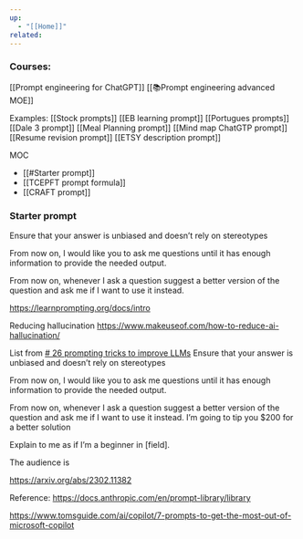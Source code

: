 ```yaml
---
up:
  - "[[Home]]"
related: 
---
```

### Courses:
[[Prompt engineering for ChatGPT]]
[[📚Prompt engineering advanced MOE]]

Examples:
[[Stock prompts]]
[[EB learning prompt]]
[[Portugues prompts]]
[[Dale 3 prompt]]
[[Meal Planning prompt]]
[[Mind map ChatGTP prompt]]
[[Resume revision prompt]]
[[ETSY description prompt]]

MOC
 - [[#Starter prompt]]
 - [[TCEPFT prompt formula]]
 - [[CRAFT prompt]]
### Starter prompt

Ensure that your answer is unbiased and doesn’t rely on stereotypes

From now on, I would like you to ask me questions until it has enough information to provide the needed output.

From now on, whenever I ask a question suggest a better version of the question and ask me if I want to use it instead.

https://learnprompting.org/docs/intro

Reducing hallucination
https://www.makeuseof.com/how-to-reduce-ai-hallucination/

List from [# 26 prompting tricks to improve LLMs](https://www.superannotate.com/blog/llm-prompting-tricks)
Ensure that your answer is unbiased and doesn’t rely on stereotypes

From now on, I would like you to ask me questions until it has enough information to provide the needed output.

From now on, whenever I ask a question suggest a better version of the question and ask me if I want to use it instead.
I’m going to tip you $200 for a better solution

Explain to me as if I’m a beginner in [field].

 The audience is
	
https://arxiv.org/abs/2302.11382


Reference:
https://docs.anthropic.com/en/prompt-library/library

https://www.tomsguide.com/ai/copilot/7-prompts-to-get-the-most-out-of-microsoft-copilot